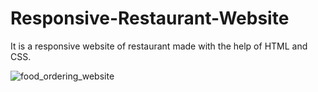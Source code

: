 # Responsive-Restaurant-Website
It is a responsive website of restaurant made with the help of HTML and CSS.

![food_ordering_website](https://github.com/aryan-gupta-jiit/Responsive-Restaurant-Website/assets/156954758/8b504c46-de71-4b52-9716-aea8d8dc1d0b)

